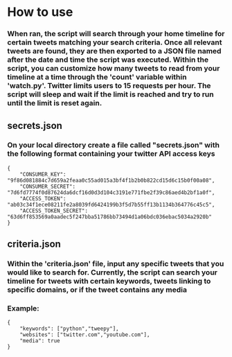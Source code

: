 # How to use

### When ran, the script will search through your home timeline for certain tweets matching your search criteria. Once all relevant tweets are found, they are then exported to a JSON file named after the date and time the script was executed. Within the script, you can customize how many tweets to read from your timeline at a time through the 'count' variable within 'watch.py'. Twitter limits users to 15 requests per hour. The script will sleep and wait if the limit is reached and try to run until the limit is reset again.

## secrets.json

### On your local directory create a file called "secrets.json" with the following format containing your twitter API access keys

```shell
{
    "CONSUMER_KEY": "9f86d081884c7d659a2feaa0c55ad015a3bf4f1b2b0b822cd15d6c15b0f00a08",
    "CONSUMER_SECRET": "7d6fd7774f0d87624da6dcf16d0d3d104c3191e771fbe2f39c86aed4b2bf1a0f",
    "ACCESS_TOKEN": "ab03c34f1ece08211fe2a8039fd6424199b3f5d7b55ff13b1134b364776c45c5",
    "ACCESS_TOKEN_SECRET": "63d6ff853569a0aadec5f247bba51786bb73494d1a06bdc036ebac5034a2920b"
}
```

## criteria.json

### Within the 'criteria.json' file, input any specific tweets that you would like to search for. Currently, the script can search your timeline for tweets with certain keywords, tweets linking to specific domains, or if the tweet contains any media

### Example:
```shell
{
    "keywords": ["python","tweepy"],
    "websites": ["twitter.com","youtube.com"],
    "media": true
}
```

